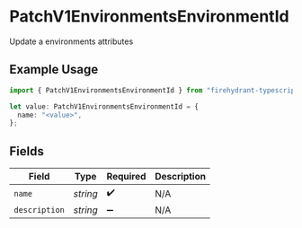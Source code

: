 # PatchV1EnvironmentsEnvironmentId

Update a environments attributes

## Example Usage

```typescript
import { PatchV1EnvironmentsEnvironmentId } from "firehydrant-typescript-sdk/models/components";

let value: PatchV1EnvironmentsEnvironmentId = {
  name: "<value>",
};
```

## Fields

| Field              | Type               | Required           | Description        |
| ------------------ | ------------------ | ------------------ | ------------------ |
| `name`             | *string*           | :heavy_check_mark: | N/A                |
| `description`      | *string*           | :heavy_minus_sign: | N/A                |